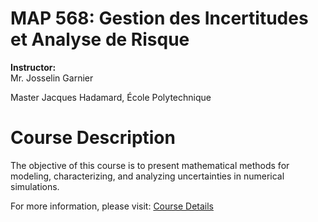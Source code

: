 # MAP 568: Gestion des Incertitudes et Analyse de Risque

**Instructor:**  
Mr. Josselin Garnier  

Master Jacques Hadamard, École Polytechnique

# Course Description

The objective of this course is to present mathematical methods for modeling, characterizing, and analyzing uncertainties in numerical simulations.

For more information, please visit: [Course Details](https://josselin-garnier.org/teaching/map-568/)
